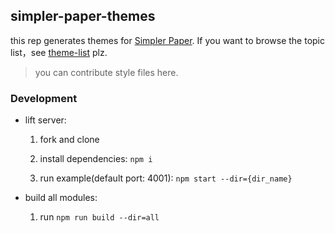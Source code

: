 ## simpler-paper-themes

this rep generates themes for [Simpler Paper](https://github.com/DhyanaChina/simpler-paper).
If you want to browse the topic list，see [theme-list](https://wittbulter.github.io/simpler-paper/#/theme.md) plz.

> you can contribute style files here.


### Development

- lift server:

  1. fork and clone

  2. install dependencies: `npm i`

  3. run example(default port: 4001): `npm start --dir={dir_name}`


- build all modules:

  1. run  `npm run build --dir=all`


